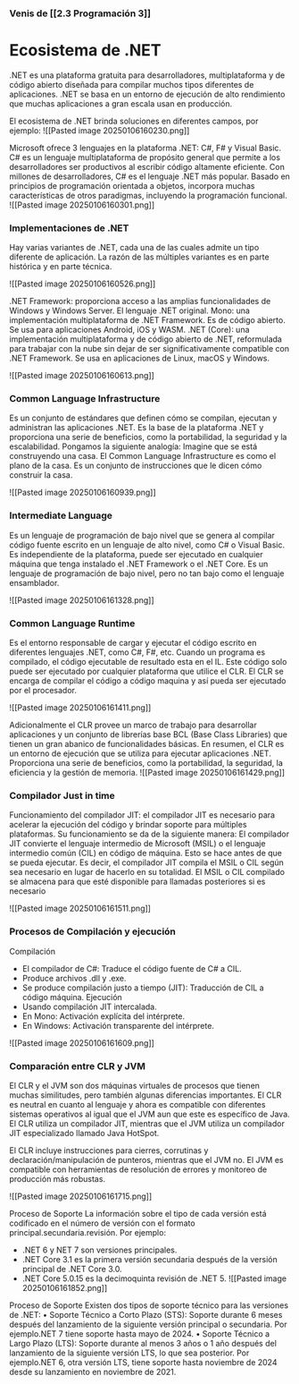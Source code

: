 ### Venis de [[2.3 Programación 3]]

# Ecosistema de .NET 
.NET es una plataforma gratuita para desarrolladores, multiplataforma y de código abierto diseñada para compilar muchos tipos diferentes de aplicaciones. 
.NET se basa en un entorno de ejecución de alto rendimiento que muchas aplicaciones a gran escala usan en producción. 

El ecosistema de .NET brinda soluciones en diferentes campos, por ejemplo: 
![[Pasted image 20250106160230.png]]

Microsoft ofrece 3 lenguajes en la plataforma .NET: C#, F# y Visual Basic. C# es un lenguaje multiplataforma de propósito general que permite a los desarrolladores ser productivos al escribir código altamente eficiente. Con millones de desarrolladores, C# es el lenguaje .NET más popular. Basado en principios de programación orientada a objetos, incorpora muchas características de otros paradigmas, incluyendo la programación funcional.
![[Pasted image 20250106160301.png]]




### Implementaciones de .NET
Hay varias variantes de .NET, cada una de las cuales admite un tipo diferente de aplicación. La razón de las múltiples variantes es en parte histórica y en parte técnica.

![[Pasted image 20250106160526.png]]

.NET Framework: proporciona acceso a las amplias funcionalidades de Windows y Windows Server. El lenguaje .NET original. Mono: una implementación multiplataforma de .NET Framework. Es de código abierto. Se usa para aplicaciones Android, iOS y WASM. .NET (Core): una implementación multiplataforma y de código abierto de .NET, reformulada para trabajar con la nube sin dejar de ser significativamente compatible con .NET Framework. Se usa en aplicaciones de Linux, macOS y Windows.

![[Pasted image 20250106160613.png]]

### Common Language Infrastructure

Es un conjunto de estándares que definen cómo se compilan, ejecutan y administran las aplicaciones .NET. Es la base de la plataforma .NET y proporciona una serie de beneficios, como la portabilidad, la seguridad y la escalabilidad. Pongamos la siguiente analogía: Imagine que se está construyendo una casa. El Common Language Infrastructure es como el plano de la casa. Es un conjunto de instrucciones que le dicen cómo construir la casa.

![[Pasted image 20250106160939.png]]

### Intermediate Language
Es un lenguaje de programación de bajo nivel que se genera al compilar código fuente
escrito en un lenguaje de alto nivel, como C# o Visual Basic. 
Es independiente de la plataforma, puede ser ejecutado en cualquier máquina que tenga instalado el .NET Framework o el .NET Core. Es un lenguaje de programación de bajo nivel, pero no tan bajo como el lenguaje ensamblador.

![[Pasted image 20250106161328.png]]

### Common Language Runtime
Es el entorno responsable de cargar y ejecutar el código escrito en diferentes lenguajes
.NET, como C#, F#, etc.
Cuando un programa es compilado, el código ejecutable de resultado esta en el IL. Este código solo puede ser ejecutado por cualquier plataforma que utilice el CLR. 
El CLR se encarga de compilar el código a código maquina y así pueda ser ejecutado por el procesador.

![[Pasted image 20250106161411.png]]

Adicionalmente el CLR provee un marco de trabajo para desarrollar aplicaciones y un conjunto de librerías base BCL (Base Class Libraries) que tienen un gran abanico de funcionalidades básicas. En resumen, el CLR es un entorno de ejecución que se utiliza para ejecutar aplicaciones .NET. Proporciona una serie de beneficios, como la portabilidad, la seguridad, la eficiencia y la gestión de memoria.
![[Pasted image 20250106161429.png]]


### Compilador Just in time

Funcionamiento del compilador JIT: el compilador JIT es necesario para acelerar la ejecución del código y brindar soporte para múltiples plataformas. Su funcionamiento se da de la siguiente manera: El compilador JIT convierte el lenguaje intermedio de Microsoft (MSIL) o el lenguaje intermedio común (CIL) en código de máquina. Esto se hace antes de que se pueda ejecutar. Es decir, el compilador JIT compila el MSIL o CIL según sea necesario en lugar de hacerlo en su totalidad. El MSIL o CIL compilado se almacena para que esté disponible para llamadas posteriores si es necesario

![[Pasted image 20250106161511.png]]


### Procesos de Compilación y ejecución
Compilación 
- El compilador de C#: Traduce el código fuente de C# a CIL. 
- Produce archivos .dll y .exe. 
- Se produce compilación justo a tiempo (JIT): Traducción de CIL a código máquina. Ejecución 
- Usando compilación JIT intercalada. 
- En Mono: Activación explícita del intérprete. 
- En Windows: Activación transparente del intérprete.

![[Pasted image 20250106161609.png]]

### Comparación entre CLR y JVM

El CLR y el JVM son dos máquinas virtuales de procesos que tienen muchas similitudes, pero también algunas diferencias importantes. El CLR es neutral en cuanto al lenguaje y ahora es compatible con diferentes sistemas operativos al igual que el JVM aun que este es específico de Java. El CLR utiliza un compilador JIT, mientras que el JVM utiliza un compilador JIT especializado llamado Java HotSpot.

El CLR incluye instrucciones para cierres, corrutinas y declaración/manipulación de punteros, mientras que el JVM no. El JVM es compatible con herramientas de resolución de errores y monitoreo de producción más robustas.

![[Pasted image 20250106161715.png]]

Proceso de Soporte La información sobre el tipo de cada versión está codificado en el número de versión con el formato principal.secundaria.revisión. Por ejemplo: 
- .NET 6 y NET 7 son versiones principales. 
- .NET Core 3.1 es la primera versión secundaria después de la versión principal de .NET Core 3.0. 
- .NET Core 5.0.15 es la decimoquinta revisión de .NET 5.
![[Pasted image 20250106161852.png]]

Proceso de Soporte Existen dos tipos de soporte técnico para las versiones de .NET: • Soporte Técnico a Corto Plazo (STS): Soporte durante 6 meses después del lanzamiento de la siguiente versión principal o secundaria. Por ejemplo.NET 7 tiene soporte hasta mayo de 2024. • Soporte Técnico a Largo Plazo (LTS): Soporte durante al menos 3 años o 1 año después del lanzamiento de la siguiente versión LTS, lo que sea posterior. Por ejemplo.NET 6, otra versión LTS, tiene soporte hasta noviembre de 2024 desde su lanzamiento en noviembre de 2021.